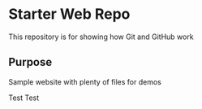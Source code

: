 # Starter Web Repo

This repository is for showing how Git and GitHub work

## Purpose

Sample website with plenty of files for demos

Test Test